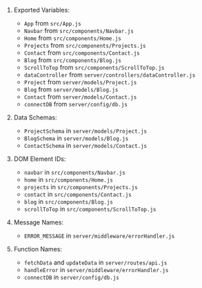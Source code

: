 1. Exported Variables: 
   - `App` from `src/App.js`
   - `Navbar` from `src/components/Navbar.js`
   - `Home` from `src/components/Home.js`
   - `Projects` from `src/components/Projects.js`
   - `Contact` from `src/components/Contact.js`
   - `Blog` from `src/components/Blog.js`
   - `ScrollToTop` from `src/components/ScrollToTop.js`
   - `dataController` from `server/controllers/dataController.js`
   - `Project` from `server/models/Project.js`
   - `Blog` from `server/models/Blog.js`
   - `Contact` from `server/models/Contact.js`
   - `connectDB` from `server/config/db.js`

2. Data Schemas: 
   - `ProjectSchema` in `server/models/Project.js`
   - `BlogSchema` in `server/models/Blog.js`
   - `ContactSchema` in `server/models/Contact.js`

3. DOM Element IDs: 
   - `navbar` in `src/components/Navbar.js`
   - `home` in `src/components/Home.js`
   - `projects` in `src/components/Projects.js`
   - `contact` in `src/components/Contact.js`
   - `blog` in `src/components/Blog.js`
   - `scrollToTop` in `src/components/ScrollToTop.js`

4. Message Names: 
   - `ERROR_MESSAGE` in `server/middleware/errorHandler.js`

5. Function Names: 
   - `fetchData` and `updateData` in `server/routes/api.js`
   - `handleError` in `server/middleware/errorHandler.js`
   - `connectDB` in `server/config/db.js`